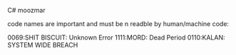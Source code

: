 
C# moozmar

 code names are important and must be n readble by human/machine
 code:
 
 0069:SHIT BISCUIT: Unknown Error
 1111:MORD: Dead Period
 0110:KALAN: SYSTEM WIDE BREACH
